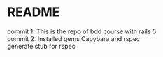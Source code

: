 # README
commit 1:
This is the repo of bdd course with rails 5 <br/>
commit 2:
Installed gems Capybara and rspec <br/>
           generate stub for rspec <br/>

